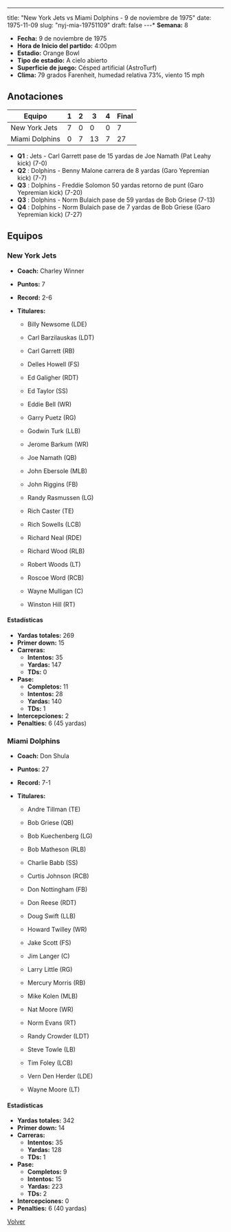 ---
title: "New York Jets vs Miami Dolphins - 9 de noviembre de 1975"
date: 1975-11-09
slug: "nyj-mia-19751109"
draft: false
---* **Semana:** 8
* **Fecha:** 9 de noviembre de 1975
* **Hora de Inicio del partido:** 4:00pm
* **Estadio:** Orange Bowl
* **Tipo de estadio:** A cielo abierto
* **Superficie de juego:** Césped artificial (AstroTurf)
* **Clima:** 79 grados Farenheit, humedad relativa 73%, viento 15 mph




## Anotaciones
| Equipo | 1 | 2 | 3 | 4 | Final |
|--------|---|---|---|---|-------|
| New York Jets  | 7 | 0 | 0 | 0  | 7 |
| Miami Dolphins  | 0 | 7 | 13 | 7  | 27 |
* **Q1** : Jets - Carl Garrett pase de 15 yardas de Joe Namath (Pat Leahy kick) (7-0)
* **Q2** : Dolphins - Benny Malone carrera de 8 yardas (Garo Yepremian kick) (7-7)
* **Q3** : Dolphins - Freddie Solomon 50 yardas retorno de punt (Garo Yepremian kick) (7-20)
* **Q3** : Dolphins - Norm Bulaich pase de 59 yardas de Bob Griese (7-13)
* **Q4** : Dolphins - Norm Bulaich pase de 7 yardas de Bob Griese (Garo Yepremian kick) (7-27)


## Equipos


### New York Jets
* **Coach:** Charley Winner
* **Puntos:** 7
* **Record:** 2-6
* **Titulares:** 

  * Billy Newsome (LDE) 

  * Carl Barzilauskas (LDT) 

  * Carl Garrett (RB) 

  * Delles Howell (FS) 

  * Ed Galigher (RDT) 

  * Ed Taylor (SS) 

  * Eddie Bell (WR) 

  * Garry Puetz (RG) 

  * Godwin Turk (LLB) 

  * Jerome Barkum (WR) 

  * Joe Namath (QB) 

  * John Ebersole (MLB) 

  * John Riggins (FB) 

  * Randy Rasmussen (LG) 

  * Rich Caster (TE) 

  * Rich Sowells (LCB) 

  * Richard Neal (RDE) 

  * Richard Wood (RLB) 

  * Robert Woods (LT) 

  * Roscoe Word (RCB) 

  * Wayne Mulligan (C) 

  * Winston Hill (RT) 

#### Estadísticas
* **Yardas totales:** 269
* **Primer down:** 15
* **Carreras:**
  * **Intentos:** 35
  * **Yardas:** 147
  * **TDs:** 0
* **Pase:**
  * **Completos:** 11
  * **Intentos:** 28
  * **Yardas:** 140
  * **TDs:** 1
* **Intercepciones:** 2
* **Penalties:** 6 (45 yardas)

### Miami Dolphins
* **Coach:** Don Shula
* **Puntos:** 27
* **Record:** 7-1
* **Titulares:** 

  * Andre Tillman (TE) 

  * Bob Griese (QB) 

  * Bob Kuechenberg (LG) 

  * Bob Matheson (RLB) 

  * Charlie Babb (SS) 

  * Curtis Johnson (RCB) 

  * Don Nottingham (FB) 

  * Don Reese (RDT) 

  * Doug Swift (LLB) 

  * Howard Twilley (WR) 

  * Jake Scott (FS) 

  * Jim Langer (C) 

  * Larry Little (RG) 

  * Mercury Morris (RB) 

  * Mike Kolen (MLB) 

  * Nat Moore (WR) 

  * Norm Evans (RT) 

  * Randy Crowder (LDT) 

  * Steve Towle (LB) 

  * Tim Foley (LCB) 

  * Vern Den Herder (LDE) 

  * Wayne Moore (LT) 

#### Estadísticas
* **Yardas totales:** 342
* **Primer down:** 14
* **Carreras:**
  * **Intentos:** 35
  * **Yardas:** 128
  * **TDs:** 1
* **Pase:**
  * **Completos:** 9
  * **Intentos:** 15
  * **Yardas:** 223
  * **TDs:** 2
* **Intercepciones:** 0
* **Penalties:** 6 (40 yardas)


[Volver](/historia/1975)
